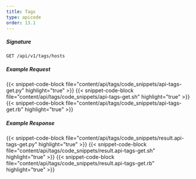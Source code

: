 ```yaml
---
title: Tags
type: apicode
order: 13.1
---
```


##### Signature
`GET /api/v1/tags/hosts`
##### Example Request
{{< snippet-code-block file="content/api/tags/code_snippets/api-tags-get.py" highlight="true" >}}
{{< snippet-code-block file="content/api/tags/code_snippets/api-tags-get.sh" highlight="true" >}}
{{< snippet-code-block file="content/api/tags/code_snippets/api-tags-get.rb" highlight="true" >}}
##### Example Response
{{< snippet-code-block file="content/api/tags/code_snippets/result.api-tags-get.py" highlight="true" >}}
{{< snippet-code-block file="content/api/tags/code_snippets/result.api-tags-get.sh" highlight="true" >}}
{{< snippet-code-block file="content/api/tags/code_snippets/result.api-tags-get.rb" highlight="true" >}}